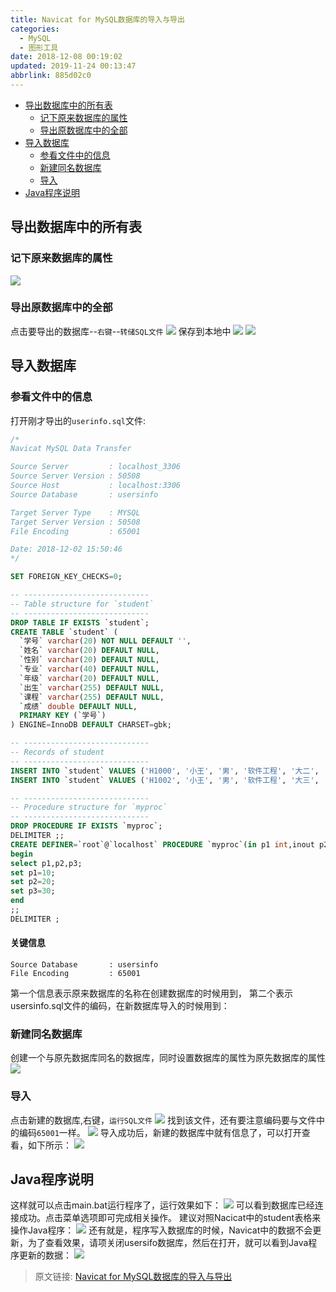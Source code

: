 ```yaml
---
title: Navicat for MySQL数据库的导入与导出
categories: 
  - MySQL
  - 图形工具
date: 2018-12-08 00:19:02
updated: 2019-11-24 00:13:47
abbrlink: 885d02c0
---
```

<div id='my_toc'>

- [导出数据库中的所有表](/blog/885d02c0/#导出数据库中的所有表)
    - [记下原来数据库的属性](/blog/885d02c0/#记下原来数据库的属性)
    - [导出原数据库中的全部](/blog/885d02c0/#导出原数据库中的全部)
- [导入数据库](/blog/885d02c0/#导入数据库)
    - [参看文件中的信息](/blog/885d02c0/#参看文件中的信息)
    - [新建同名数据库](/blog/885d02c0/#新建同名数据库)
    - [导入](/blog/885d02c0/#导入)
- [Java程序说明](/blog/885d02c0/#Java程序说明)

</div>
<!--more-->
<script>if (navigator.platform.toLowerCase() == 'win32'){document.getElementById('my_toc').style.display = 'none';}</script>

<!--end-->
## 导出数据库中的所有表 ##
### 记下原来数据库的属性 ###
![](https://image-1257720033.cos.ap-shanghai.myqcloud.com/blog/mysql/tools/NavicatForMysql/shuxing.png)
### 导出原数据库中的全部 ###
点击要导出的数据库--`右键`--`转储SQL文件`
![](https://image-1257720033.cos.ap-shanghai.myqcloud.com/blog/mysql/tools/NavicatForMysql/export.png)
保存到本地中
![](https://image-1257720033.cos.ap-shanghai.myqcloud.com/blog/mysql/tools/NavicatForMysql/save.png)
![](https://image-1257720033.cos.ap-shanghai.myqcloud.com/blog/mysql/tools/NavicatForMysql/yes.png)
## 导入数据库 ##

### 参看文件中的信息 ###
打开刚才导出的`userinfo.sql`文件:
```sql
/*
Navicat MySQL Data Transfer

Source Server         : localhost_3306
Source Server Version : 50508
Source Host           : localhost:3306
Source Database       : usersinfo

Target Server Type    : MYSQL
Target Server Version : 50508
File Encoding         : 65001

Date: 2018-12-02 15:50:46
*/

SET FOREIGN_KEY_CHECKS=0;

-- ----------------------------
-- Table structure for `student`
-- ----------------------------
DROP TABLE IF EXISTS `student`;
CREATE TABLE `student` (
  `学号` varchar(20) NOT NULL DEFAULT '',
  `姓名` varchar(20) DEFAULT NULL,
  `性别` varchar(20) DEFAULT NULL,
  `专业` varchar(40) DEFAULT NULL,
  `年级` varchar(20) DEFAULT NULL,
  `出生` varchar(255) DEFAULT NULL,
  `课程` varchar(255) DEFAULT NULL,
  `成绩` double DEFAULT NULL,
  PRIMARY KEY (`学号`)
) ENGINE=InnoDB DEFAULT CHARSET=gbk;

-- ----------------------------
-- Records of student
-- ----------------------------
INSERT INTO `student` VALUES ('H1000', '小王', '男', '软件工程', '大二', '1996', '高等数学', '100');
INSERT INTO `student` VALUES ('H1002', '小王', '男', '软件工程', '大三', '1996', '高等数学', '100');

-- ----------------------------
-- Procedure structure for `myproc`
-- ----------------------------
DROP PROCEDURE IF EXISTS `myproc`;
DELIMITER ;;
CREATE DEFINER=`root`@`localhost` PROCEDURE `myproc`(in p1 int,inout p2 int,out p3 int)
begin
select p1,p2,p3;
set p1=10;
set p2=20;
set p3=30;
end
;;
DELIMITER ;

```
#### 关键信息 ####
```
Source Database       : usersinfo
File Encoding         : 65001
```
第一个信息表示原来数据库的名称在创建数据库的时候用到，
第二个表示usersinfo.sql文件的编码，在新数据库导入的时候用到：
### 新建同名数据库 ###
创建一个与原先数据库同名的数据库，同时设置数据库的属性为原先数据库的属性
![](https://image-1257720033.cos.ap-shanghai.myqcloud.com/blog/mysql/tools/NavicatForMysql/newSameDatebase.png)
### 导入 ###
点击新建的数据库,右键，`运行SQL文件`
![](https://image-1257720033.cos.ap-shanghai.myqcloud.com/blog/mysql/tools/NavicatForMysql/runsql.png)
找到该文件，还有要注意编码要与文件中的编码`65001`一样。
![](https://image-1257720033.cos.ap-shanghai.myqcloud.com/blog/mysql/tools/NavicatForMysql/runSqlSetting.png)
导入成功后，新建的数据库中就有信息了，可以打开查看，如下所示：
![](https://image-1257720033.cos.ap-shanghai.myqcloud.com/blog/mysql/tools/NavicatForMysql/inputYes.png)

## Java程序说明 ##
这样就可以点击main.bat运行程序了，运行效果如下：
![](https://image-1257720033.cos.ap-shanghai.myqcloud.com/blog/mysql/daixie/connetyes.png)
可以看到数据库已经连接成功。点击菜单选项即可完成相关操作。
建议对照Nacicat中的student表格来操作Java程序：
![](https://image-1257720033.cos.ap-shanghai.myqcloud.com/blog/mysql/daixie/caozuo.png)
还有就是，程序写入数据库的时候，Navicat中的数据不会更新，为了查看效果，请项关闭usersifo数据库，然后在打开，就可以看到Java程序更新的数据：
![](https://image-1257720033.cos.ap-shanghai.myqcloud.com/blog/mysql/daixie/guanbidakai.png)
>原文链接: [Navicat for MySQL数据库的导入与导出](https://lanlan2017.github.io/blog/885d02c0/)
